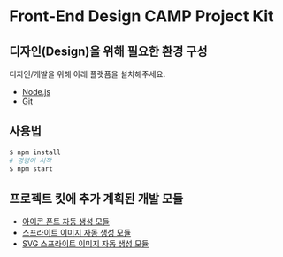 # Front-End Design CAMP Project Kit

## 디자인(Design)을 위해 필요한 환경 구성

디자인/개발을 위해 아래 플랫폼을 설치해주세요.

- [Node.js](http://nodejs.org)
- [Git](http://git-scm.com)

## 사용법

```sh
$ npm install
# 명령어 시작
$ npm start
```

## 프로젝트 킷에 추가 계획된 개발 모듈

- [아이콘 폰트 자동 생성 모듈](https://www.npmjs.com/package/iconfont-cli)
- [스프라이트 이미지 자동 생성 모듈](https://www.npmjs.com/package/ysprite)
- [SVG 스프라이트 이미지 자동 생성 모듈](https://www.npmjs.com/package/svgsprites)
